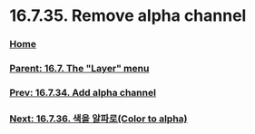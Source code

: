 # 16.7.35. Remove alpha channel

### [Home](./00-home.md)
### [Parent: 16.7. The "Layer" menu](./16-07-00-the-layer-menu.md)
### [Prev: 16.7.34. Add alpha channel](./16-07-34-add-alpha-channel.md)
### [Next: 16.7.36. 색을 알파로(Color to alpha)](./16-07-36-color-to-alpha.md)
